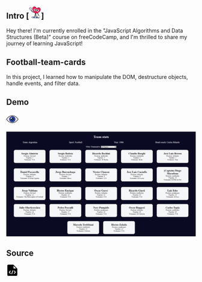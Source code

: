 
## Intro [![View](https://github.com/Ghazal-Mahdian/Date-Formatter/blob/main/images/hand.png)]

Hey there! I'm currently enrolled in the "JavaScript Algorithms and Data Structures (Beta)" course on freeCodeCamp, 
and I'm thrilled to share my journey of learning JavaScript!


## Football-team-cards

In this project, I learned how to manipulate the DOM, destructure objects, handle events, and filter data.


## Demo
[![View](https://github.com/Ghazal-Mahdian/Football-team-cards/blob/main/images/view%20(1).png)](https://raw.githack.com/Ghazal-Mahdian/Football-team-cards/main/index.html)

[![javascript](https://github.com/Ghazal-Mahdian/Football-team-cards/blob/main/images/football-team-cards.png)](https://raw.githack.com/Ghazal-Mahdian/Football-team-cards/main/index.html)


## Source

[![View](https://github.com/Ghazal-Mahdian/Date-Formatter/blob/main/images/web.png)](https://www.freecodecamp.org/learn/javascript-algorithms-and-data-structures-v8/#learn-modern-javascript-methods-by-building-football-team-cards)
   
